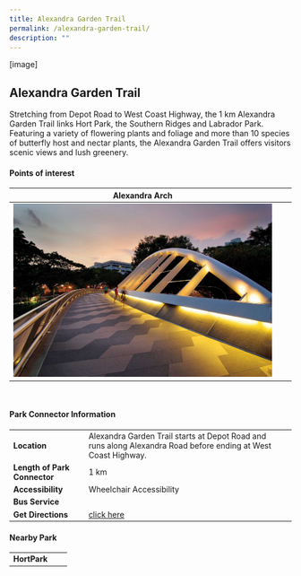 ```yaml
---
title: Alexandra Garden Trail
permalink: /alexandra-garden-trail/
description: ""
---
```

[image]

## Alexandra Garden Trail

Stretching from Depot Road to West Coast Highway, the 1 km Alexandra Garden Trail links Hort Park, the Southern Ridges and Labrador Park. Featuring a variety of flowering plants and foliage and more than 10 species of butterfly host and nectar plants, the Alexandra Garden Trail offers visitors scenic views and lush greenery.



#### Points of interest



| **Alexandra Arch** | |  |
| -------- | -------- | -------- |
| ![Alexandra Arch](/images/2alexandra%20arch.jfif)  | | |

<br>

#### Park Connector Information

|  |  |  |
| -------- | -------- | -------- |
| **Location** | Alexandra Garden Trail starts at&nbsp;Depot Road&nbsp;and runs along&nbsp;Alexandra Road&nbsp;before ending at&nbsp;West Coast Highway.|  |
| **Length of Park Connector** | 1 km  |  |
| **Accessibility** | Wheelchair Accessibility| |
| **Bus Service** |  | |
| **Get Directions** | [click here](https://www.onemap.gov.sg/v2/?lat=1.27709992068494&amp;lng=103.802697759967) | |


#### Nearby Park

|   |  |  |
| -------- | -------- | -------- |
| **HortPark** | | |